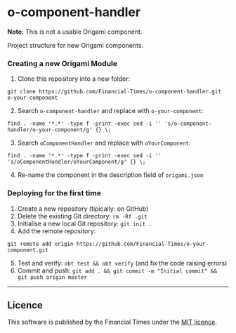 # o-component-handler

**Note:** This is not a usable Origami component.

Project structure for new Origami components.

### Creating a new Origami Module

1. Clone this repository into a new folder:

  ```
  git clone https://github.com/Financial-Times/o-component-handler.git o-your-component
  ```
2. Search `o-component-handler` and replace with `o-your-component`:

  ```
  find . -name '*.*' -type f -print -exec sed -i '' 's/o-component-handler/o-your-component/g' {} \;
  ```
3. Search `oComponentHandler` and replace with `oYourComponent`:

  ```
  find . -name '*.*' -type f -print -exec sed -i '' 's/oComponentHandler/oYourComponent/g' {} \;
  ```
4. Re-name the component in the description field of `origami.json`

### Deploying for the first time

1. Create a new repository (tipically: on GitHub)
2. Delete the existing Git directory: `rm -Rf .git`
3. Initialise a new local Git repository: `git init .`
4. Add the remote repository:

  ```
  git remote add origin https://github.com/Financial-Times/o-your-component.git
  ```
5. Test and verify: `obt test && obt verify` (and fix the code raising errors)
6. Commit and push: `git add . && git commit -m "Initial commit" && git push origin master`

----

## Licence

This software is published by the Financial Times under the [MIT licence](http://opensource.org/licenses/MIT).
